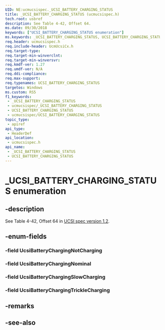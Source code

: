 ```yaml
---
UID: NE:ucmucsispec._UCSI_BATTERY_CHARGING_STATUS
title: _UCSI_BATTERY_CHARGING_STATUS (ucmucsispec.h)
tech.root: usbref
description: See Table 4-42, Offset 64.
ms.date: 09/30/2018
keywords: ["UCSI_BATTERY_CHARGING_STATUS enumeration"]
ms.keywords: _UCSI_BATTERY_CHARGING_STATUS, UCSI_BATTERY_CHARGING_STATUS,
req.header: ucmucsispec.h
req.include-header: UcmUcsiCx.h
req.target-type: 
req.target-min-winverclnt: 
req.target-min-winversvr: 
req.kmdf-ver: 1.27
req.umdf-ver: N/A
req.ddi-compliance: 
req.max-support: 
req.typenames: UCSI_BATTERY_CHARGING_STATUS
targetos: Windows
ms.custom: RS5
f1_keywords:
 - _UCSI_BATTERY_CHARGING_STATUS
 - ucmucsispec/_UCSI_BATTERY_CHARGING_STATUS
 - UCSI_BATTERY_CHARGING_STATUS
 - ucmucsispec/UCSI_BATTERY_CHARGING_STATUS
topic_type:
 - apiref
api_type:
 - HeaderDef
api_location:
 - ucmucsispec.h
api_name:
 - _UCSI_BATTERY_CHARGING_STATUS
 - UCSI_BATTERY_CHARGING_STATUS
---
```


# _UCSI_BATTERY_CHARGING_STATUS enumeration


## -description

See Table 4-42, Offset 64 in [UCSI spec version 1.2](https://www.intel.com/content/dam/www/public/us/en/documents/technical-specifications/usb-type-c-ucsi-spec.pdf).

## -enum-fields

### -field UcsiBatteryChargingNotCharging 

### -field UcsiBatteryChargingNominal 

### -field UcsiBatteryChargingSlowCharging 

### -field UcsiBatteryChargingTrickleCharging 

## -remarks

## -see-also

